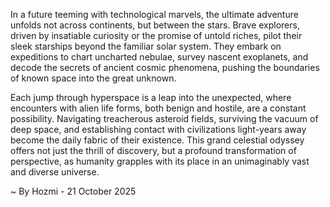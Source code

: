 
In a future teeming with technological marvels, the ultimate adventure unfolds not across continents, but between the stars. Brave explorers, driven by insatiable curiosity or the promise of untold riches, pilot their sleek starships beyond the familiar solar system. They embark on expeditions to chart uncharted nebulae, survey nascent exoplanets, and decode the secrets of ancient cosmic phenomena, pushing the boundaries of known space into the great unknown.

Each jump through hyperspace is a leap into the unexpected, where encounters with alien life forms, both benign and hostile, are a constant possibility. Navigating treacherous asteroid fields, surviving the vacuum of deep space, and establishing contact with civilizations light-years away become the daily fabric of their existence. This grand celestial odyssey offers not just the thrill of discovery, but a profound transformation of perspective, as humanity grapples with its place in an unimaginably vast and diverse universe.

~ By Hozmi - 21 October 2025
